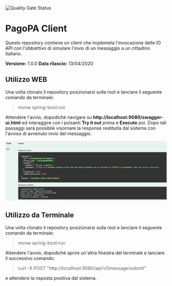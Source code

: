 ![Quality Gate Status](http://localhost:9000/api/project_badges/measure?project=it.perk%3APagoPA&metric=alert_status)

# PagoPA Client

Questo repository contiene un client che implemeta l'invocazione delle IO API con l'obbiettivo di simulare l'invio di un messaggio a un cittadino italiano. 

**Versione:** 1.0.0
**Data rilascio:** 13/04/2020


## Utilizzo WEB

Una volta clonato il repository posizionarsi sulla root e lanciare il seguente comando da terminale:

> mvnw spring-boot:run
 
Attendere l'avvio, dopodiché navigare su **http://localhost:9080/swagger-ui.html** ed interaggire con i pulsanti **Try it out** prima e **Execute** poi.
Dopo tali passaggi sarà possibile visornare la response restituita dal sistema con l'avviso di avvenuto invio del messaggio.

![Swagger resp OK](img/respOK.png)

## Utilizzo da Terminale

Una volta clonato il repository posizionarsi sulla root e lanciare il seguente comando da terminale:

> mvnw spring-boot:run
 
Attendere l'avvio, dopodiché aprire un'altra finestra del terminale e lanciare il successivo comando:

> curl -X POST "http://localhost:9080/api/v1/message/submit"
 
e attendere la risposta positiva dal sistema.
